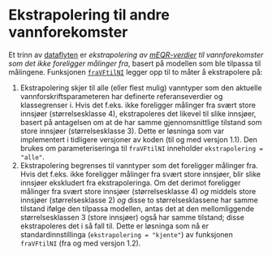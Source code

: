 # Ekstrapolering til andre vannforekomster

Et trinn av [dataflyten](dataflyt.md) er _ekstrapolering av [mEQR-verdier](mEQR.md) til vannforekomster som det ikke foreligger målinger fra_, basert på modellen som ble tilpassa til målingene.
Funksjonen [`fraVFtilNI`](fraVFtilNI.md) legger opp til to måter å ekstrapolere på:

1. Ekstrapolering skjer til alle (eller flest mulig) vanntyper som den aktuelle vannforskriftsparameteren har definerte referanseverdier og klassegrenser i. Hvis det f.eks. ikke foreligger målinger fra svært store innsjøer (størrelsesklasse 4), ekstrapoleres det likevel til slike innsjøer, basert på antagelsen om at de har samme gjennomsnittlige tilstand som store innsjøer (størrelsesklasse 3). Dette er løsninga som var implementert i tidligere versjoner av koden (til og med versjon 1.1). Den brukes om parameteriseringa til `fraVFtilNI` inneholder `ekstrapolering = "alle"`.
2. Ekstrapolering begrenses til vanntyper som det foreligger målinger fra. Hvis det f.eks. ikke foreligger målinger fra svært store innsjøer, blir slike innsjøer ekskludert fra ekstrapoleringa. Om det derimot foreligger målinger fra svært store innsjøer (størrelsesklasse 4) _og_ middels store innsjøer (størrelsesklasse 2) _og_ disse to størrelsesklassene har samme tilstand ifølge den tilpassa modellen, antas det at den mellomliggende størrelsesklassen 3 (store innsjøer) også har samme tilstand; disse ekstrapoleres det i så fall til. Dette er løsninga som nå er standardinnstillinga (`ekstrapolering = "kjente"`) av funksjonen `fraVFtilNI` (fra og med versjon 1.2).




